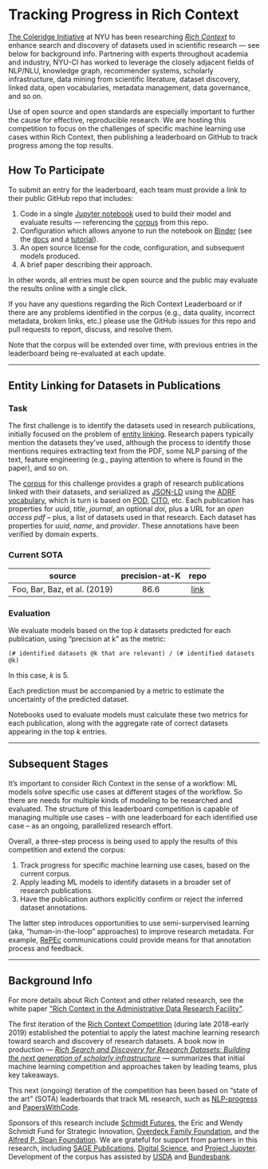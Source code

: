 # Tracking Progress in Rich Context

[The Coleridge Initiative](https://coleridgeinitiative.org/richcontext) at NYU has been researching [*Rich Context*](https://coleridgeinitiative.org/richcontext) to enhance search and discovery of datasets used in scientific research — see below for background info.
Partnering with experts throughout academia and industry, NYU-CI has worked to leverage the closely adjacent fields of NLP/NLU, knowledge graph, recommender systems, scholarly infrastructure, data mining from scientific literature, dataset discovery, linked data, open vocabularies, metadata management, data governance, and so on.

Use of open source and open standards are especially important to further the cause for effective, reproducible research.
We are hosting this competition to focus on the challenges of specific machine learning use cases within Rich Context, then publishing a leaderboard on GitHub to track progress among the top results.


## How To Participate

To submit an entry for the leaderboard, each team must provide a link to their public GitHub repo that includes:

  1. Code in a single [Jupyter notebook](https://jupyter.org/) used to build their model and evaluate results — referencing the [corpus](corpus.jsonld) from this repo.
  1. Configuration which allows anyone to run the notebook on [Binder](https://mybinder.org/) (see the [docs](https://mybinder.readthedocs.io/en/latest/introduction.html#preparing-a-repository-for-binder) and a [tutorial](http://ivory.idyll.org/blog/2017-four-steps-five-minutes-binder.html)).
  1. An open source license for the code, configuration, and subsequent models produced.
  1. A brief paper describing their approach.

In other words, all entries must be open source and the public may evaluate the results online with a single click.

If you have any questions regarding the Rich Context Leaderboard or if there are any problems identified in the corpus (e.g., data quality, incorrect metadata, broken links, etc.) please use the GitHub issues for this repo and pull requests to report, discuss, and resolve them.

Note that the corpus will be extended over time, with previous entries in the leaderboard being re-evaluated at each update.


---
## Entity Linking for Datasets in Publications

### Task

The first challenge is to identify the datasets used in research publications, initially focused on the problem of [entity linking](https://nlpprogress.com/english/entity_linking.html).
Research papers typically mention the datasets they've used, although the process to identify those mentions requires extracting text from the PDF, some NLP parsing of the text, feature engineering (e.g., paying attention to where is found in the paper), and so on.

The [corpus](corpus.jsonld) for this challenge provides a graph of research publications linked with their datasets, and serialized as [JSON-LD](https://json-ld.org/) using the [ADRF vocabulary](https://github.com/Coleridge-Initiative/adrf-onto/wiki/Vocabulary), which is turn is based on [POD](https://project-open-data.cio.gov/v1.1/schema/), [CITO](https://sparontologies.github.io/cito/current/cito.html), etc.
Each publication has properties for *uuid*, *title*, *journal*, an optional *doi*, plus a URL for an *open access pdf* – plus, a list of datasets used in that research.
Each dataset has properties for *uuid*, *name*, and *provider*.
These annotations have been verified by domain experts.


### Current SOTA

|  source | precision-at-K | repo |
| ------------- | :-----:| :----: |
| Foo, Bar, Baz, et al. (2019) | 86.6 | [link]( https://github.com/HaritzPuerto/RCC/) |


### Evaluation

We evaluate models based on the top *k* datasets predicted for each publication, using “precision at k” as the metric: 

```
(# identified datasets @k that are relevant) / (# identified datasets @k)
```

In this case, *k* is 5.

Each prediction must be accompanied by a metric to estimate the uncertainty of the predicted dataset.

Notebooks used to evaluate models must calculate these two metrics for each publication, along with the aggregate rate of correct datasets appearing in the top *k* entries.


---
## Subsequent Stages

It’s important to consider Rich Context in the sense of a workflow: ML models solve specific use cases at different stages of the workflow.
So there are needs for multiple kinds of modeling to be researched and evaluated.
The structure of this leaderboard competition is capable of managing multiple use cases – with one leaderboard for each identified use case – as an ongoing, parallelized research effort.

Overall, a three-step process is being used to apply the results of this competition and extend the corpus:

  1. Track progress for specific machine learning use cases, based on the current corpus.
  2. Apply leading ML models to identify datasets in a broader set of research publications.
  3. Have the publication authors explicitly confirm or reject the inferred dataset annotations.

The latter step introduces opportunities to use semi-surpervised learning (aka, “human-in-the-loop” approaches) to improve research metadata.
For example, [RePEc](http://repec.org/) communications could provide means for that annotation process and feedback.

---
## Background Info

For more details about Rich Context and other related research, see the white paper ["Rich Context in the Administrative Data Research Facility"](https://coleridgeinitiative.org/assets/docs/ADRF%20White%20Paper_%20Rich%20Context.pdf).

The first iteration of the [Rich Context Competition](https://coleridgeinitiative.org/richcontextcompetition) (during late 2018-early 2019) established the potential to apply the latest machine learning research toward search and discovery of research datasets.
A book now in production — 
[*Rich Search and Discovery for Research Datasets: Building the next generation of scholarly infrastructure*](https://tinyurl.com/richcontextbook) 
—  summarizes that initial machine learning competition and approaches taken by leading teams, plus key takeaways.

This next (ongoing) iteration of the competition has been based on “state of the art” (SOTA) leaderboards that track ML research, such as [NLP-progress](https://nlpprogress.com/) and [PapersWithCode](https://paperswithcode.com/sota).

Sponsors of this research include 
[Schmidt Futures](https://schmidtfutures.com/), 
the Eric and Wendy Schmidt Fund for Strategic Innovation, 
[Overdeck Family Foundation](https://overdeck.org/), 
and the 
[Alfred P. Sloan Foundation](https://sloan.org/).
We are grateful for support from partners in this research, including
[SAGE Publications](https://sagepub.com/), 
[Digital Science](https://www.digital-science.com/),
and 
[Project Jupyter](https://jupyter.org/).
Development of the corpus has assisted by
[USDA](https://www.usda.gov/)
and
[Bundesbank](https://www.bundesbank.de/en).
